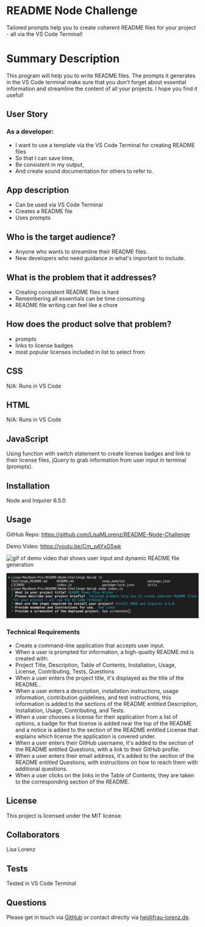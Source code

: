 # README Node Challenge
Tailored prompts help you to create coherent README files for your project - all via the VS Code Terminal!


# Summary Description
This program will help you to write README files. The prompts it generates in the VS Code terminal make sure that you don't forget about essential information and streamline the content of all your projects. I hope you find it useful!


## User Story

### As a developer:

- I want to use a template via the VS Code Terminal for creating README files
- So that I can save time,
- Be consistent in my output,
- And create sound documentation for others to refer to.

## App description

- Can be used via VS Code Terminal
- Creates a README file
- Uses prompts

## Who is the target audience?
- Anyone who wants to streamline their README files.
- New developers who need guidance in what's important to include.

## What is the problem that it addresses?
- Creating consistent README files is hard
- Remembering all essentials can be time consuming
- README file writing can feel like a chore

## How does the product solve that problem?
- prompts
- links to license badges
- most popular licenses included in list to select from


## CSS
N/A: Runs in VS Code

## HTML
N/A: Runs in VS Code

## JavaScript
Using function with switch statement to create license badges and link to their license files, jQuery to grab information from user input in terminal (prompts).

## Installation
Node and Inquirer 6.5.0

## Usage

GitHub Repo: https://github.com/LisaMLorenz/README-Node-Challenge

Demo Video: https://youtu.be/Cm_pAYxG5wk

![gif of demo video that shows user input and dynamic README file generation](assets/images/README_Challenge_V1.gif)


![screenshot of this terminal in VS Code](assets/images/screenshot_vscode_terminal.png)


### Technical Requirements

* Create a command-line application that accepts user input.
* When a user is prompted for information, a high-quality README.md is created with:
* Project Title, Description, Table of Contents, Installation, Usage, License, Contributing, Tests, Questions
* When a user enters the project title, it's displayed as the title of the README..
* When a user enters a description, installation instructions, usage information, contribution guidelines, and test instructions, this information is added to the sections of the README entitled Description, Installation, Usage, Contributing, and Tests.
* When a user chooses a license for their application from a list of options, a badge for that license is added near the top of the README and a notice is added to the section of the README entitled License that explains which license the application is covered under.
* When a user enters their GitHub username, it's added to the section of the README entitled Questions, with a link to their GitHub profile.
* When a user enters their email address, it's added to the section of the README entitled Questions, with instructions on how to reach them with additional questions.
* When a user clicks on the links in the Table of Contents, they are taken to the corresponding section of the README.

## License

This project is licensed under the MIT license.

## Collaborators

Lisa Lorenz

## Tests

Tested in VS Code Terminal

## Questions

Please get in touch via [GitHub](https://github.com/LisaMLorenz) or contact directly via hej@frau-lorenz.de.